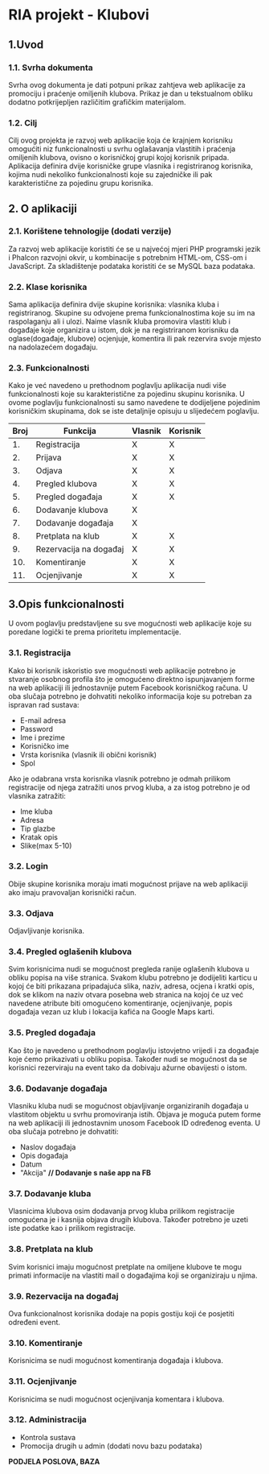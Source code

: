 # RIA projekt - Klubovi 

## 1.Uvod
### 1.1. Svrha dokumenta

Svrha ovog dokumenta je dati potpuni prikaz zahtjeva web aplikacije za promociju i praćenje 
omiljenih klubova. Prikaz je dan u tekstualnom obliku dodatno potkrijepljen različitim grafičkim 
materijalom. 

### 1.2. Cilj

Cilj ovog projekta je razvoj web aplikacije koja će krajnjem korisniku omogućiti niz 
funkcionalnosti u svrhu oglašavanja vlastitih i praćenja omiljenih klubova, ovisno o korisničkoj grupi 
kojoj korisnik pripada. Aplikacija definira dvije korisničke grupe vlasnika i registriranog korisnika, 
kojima nudi nekoliko funkcionalnosti koje su zajedničke ili pak karakteristične za pojedinu grupu 
korisnika. 

## 2. O aplikaciji

### 2.1. Korištene tehnologije (dodati verzije)

Za razvoj web aplikacije koristiti će se u najvećoj mjeri PHP programski jezik i Phalcon 
razvojni okvir, u kombinacije s potrebnim HTML-om, CSS-om i JavaScript. Za skladištenje podataka 
koristiti će se MySQL baza podataka.

### 2.2. Klase korisnika

Sama aplikacija definira dvije skupine korisnika: vlasnika kluba i registriranog. Skupine su 
odvojene prema funkcionalnostima koje su im na raspolaganju ali i ulozi. Naime vlasnik kluba 
promovira vlastiti klub i događaje koje organizira u istom, dok je na registriranom korisniku da 
oglase(događaje, klubove) ocjenjuje, komentira ili pak rezervira svoje mjesto na nadolazećem 
događaju.

### 2.3. Funkcionalnosti

Kako je već navedeno u prethodnom poglavlju aplikacija nudi više funkcionalnosti koje su 
karakteristične za pojedinu skupinu korisnika. U ovome poglavlju funkcionalnosti su samo navedene 
te dodijeljene pojedinim korisničkim skupinama, dok se iste detaljnije opisuju u slijedećem poglavlju.

|Broj|Funkcija|Vlasnik|Korisnik|
|----|--------|-------|--------|
|1.| Registracija |X|X|
|2.| Prijava |X|X|
|3.| Odjava |X|X|
|4.| Pregled klubova |X|X|
|5.| Pregled događaja |X|X|
|6.| Dodavanje klubova |X||
|7.| Dodavanje događaja |X||
|8.| Pretplata na klub |X|X|
|9.| Rezervacija na događaj |X|X|
|10.| Komentiranje |X|X|
|11.| Ocjenjivanje |X|X|

## 3.Opis funkcionalnosti

U ovom poglavlju predstavljene su sve mogućnosti web aplikacije koje su poredane logički te
prema prioritetu implementacije.

### 3.1. Registracija 

Kako bi korisnik iskoristio sve mogućnosti web aplikacije potrebno je stvaranje osobnog 
profila što je omogućeno direktno ispunjavanjem forme na web aplikaciji ili jednostavnije putem 
Facebook korisničkog računa. U oba slučaja potrebno je dohvatiti nekoliko informacija koje su 
potreban za ispravan rad sustava:

* E-mail adresa
* Password
* Ime i prezime 
* Korisničko ime
* Vrsta korisnika (vlasnik ili  obični korisnik)
* Spol

Ako je odabrana vrsta korisnika vlasnik potrebno je odmah prilikom registracije od njega zatražiti 
unos prvog kluba, a za istog potrebno je od vlasnika zatražiti:

* Ime kluba
* Adresa
* Tip glazbe
* Kratak opis
* Slike(max 5-10)

### 3.2.  Login

Obije skupine korisnika moraju imati mogućnost prijave na web aplikaciji ako imaju 
pravovaljan korisnički račun. 

### 3.3. Odjava

Odjavljivanje korisnika.

### 3.4. Pregled oglašenih klubova

Svim korisnicima nudi se mogućnost pregleda ranije oglašenih klubova u obliku popisa na 
više stranica. Svakom klubu potrebno je dodijeliti karticu u kojoj će biti prikazana pripadajuća slika, 
naziv, adresa, ocjena i kratki opis, dok se klikom na naziv otvara posebna web stranica na kojoj će  uz 
već navedene atribute biti omogućeno komentiranje, ocjenjivanje, popis događaja vezan uz klub i 
lokacija kafića na Google Maps karti. 

### 3.5. Pregled događaja

Kao što je navedeno u prethodnom poglavlju istovjetno vrijedi i za događaje koje ćemo 
prikazivati u obliku popisa. Također nudi se mogućnost da se korisnici rezerviraju na event tako da 
dobivaju ažurne obavijesti o istom.

### 3.6. Dodavanje događaja

Vlasniku kluba nudi se mogućnost objavljivanje organiziranih događaja u vlastitom objektu u 
svrhu promoviranja istih.  Objava je moguća putem forme na web aplikaciji ili jednostavnim unosom 
Facebook ID određenog eventa. U oba slučaja potrebno je dohvatiti:
* Naslov događaja
* Opis događaja
* Datum
* "Akcija"
**// Dodavanje s naše app na FB**

### 3.7. Dodavanje kluba

Vlasnicima klubova osim dodavanja  prvog kluba prilikom registracije omogućena je i kasnija
objava drugih klubova. Također potrebno je uzeti iste podatke kao i prilikom registracije.

### 3.8. Pretplata na klub

Svim korisnici imaju mogućnost pretplate na omiljene klubove te mogu primati informacije 
na vlastiti mail o događajima koji se organiziraju u njima.

### 3.9. Rezervacija na događaj

Ova funkcionalnost korisnika dodaje na popis gostiju  koji će posjetiti određeni event.

### 3.10. Komentiranje

Korisnicima se nudi mogućnost komentiranja događaja i klubova.

### 3.11. Ocjenjivanje

Korisnicima se nudi mogućnost ocjenjivanja komentara i klubova.

### 3.12. Administracija

* Kontrola sustava
* Promocija drugih u admin (dodati novu bazu podataka)


**PODJELA POSLOVA, BAZA**


